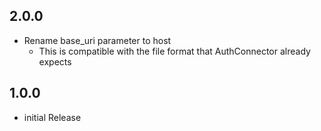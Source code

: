 ## 2.0.0

- Rename base_uri parameter to host
    - This is compatible with the file format that AuthConnector already expects

## 1.0.0

- initial Release
